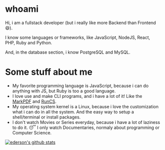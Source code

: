 # whoami

Hi, i am a fullstack developer (but i really like more Backend than Frontend :smile:).

I know some languages or frameworks, like JavaScript, NodeJS, React, PHP, Ruby and Python.

And, in the database section, i know PostgreSQL and MySQL.

# Some stuff about me

- My favorite programming language is JavaScript, because i can do anything with JS, but Ruby is too a good language.
- I love use and make CLI programs, and i have a lot of it! Like the [MarkPDF](https://github.com/edersonferreira/markpdf) and [RunCS](https://github.com/edersonferreira/runcs).
- My operating system kernel is a Linux, because i love the customization what i can do in all the system. And the easy way to setup a shell/terminal or install packages.
- I don't watch Movies or Series everyday, because i have a lot of laziness to do it. :sleeping: I only watch Documentaries, normaly about programming or Computer Science.

[![ederson's github stats](https://github-readme-stats.vercel.app/api?username=edersonferreira)](https://github.com/anuraghazra/github-readme-stats)
